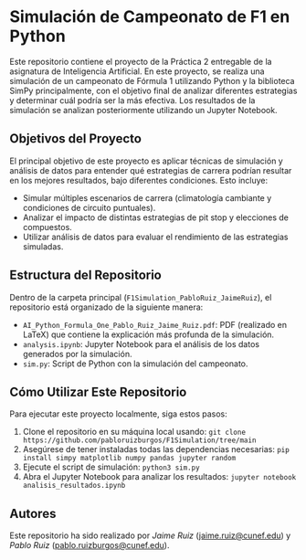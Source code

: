 # Simulación de Campeonato de F1 en Python

Este repositorio contiene el proyecto de la Práctica 2 entregable de la asignatura de Inteligencia Artificial. En este proyecto, se realiza una simulación de un campeonato de Fórmula 1 utilizando Python y la biblioteca SimPy principalmente, con el objetivo final de analizar diferentes estrategias y determinar cuál podría ser la más efectiva. Los resultados de la simulación se analizan posteriormente utilizando un Jupyter Notebook.

## Objetivos del Proyecto

El principal objetivo de este proyecto es aplicar técnicas de simulación y análisis de datos para entender qué estrategias de carrera podrían resultar en los mejores resultados, bajo diferentes condiciones. Esto incluye:
- Simular múltiples escenarios de carrera (climatología cambiante y condiciones de circuito puntuales).
- Analizar el impacto de distintas estrategias de pit stop y elecciones de compuestos.
- Utilizar análisis de datos para evaluar el rendimiento de las estrategias simuladas.

## Estructura del Repositorio

Dentro de la carpeta principal (`F1Simulation_PabloRuiz_JaimeRuiz`), el repositorio está organizado de la siguiente manera:
- `AI_Python_Formula_One_Pablo_Ruiz_Jaime_Ruiz.pdf`: PDF (realizado en LaTeX) que contiene la explicación más profunda de la simulación.
- `analysis.ipynb`: Jupyter Notebook para el análisis de los datos generados por la simulación. 
- `sim.py`: Script de Python con la simulación del campeonato.

## Cómo Utilizar Este Repositorio

Para ejecutar este proyecto localmente, siga estos pasos:

1. Clone el repositorio en su máquina local usando:
   `git clone https://github.com/pabloruizburgos/F1Simulation/tree/main`
2. Asegúrese de tener instaladas todas las dependencias necesarias:
   `pip install simpy matplotlib numpy pandas jupyter random`
3. Ejecute el script de simulación:
   `python3 sim.py`
4. Abra el Jupyter Notebook para analizar los resultados:
   `jupyter notebook analisis_resultados.ipynb`

## Autores
Este repositorio ha sido realizado por *Jaime Ruiz* (jaime.ruiz@cunef.edu) y *Pablo Ruiz* (pablo.ruizburgos@cunef.edu).
